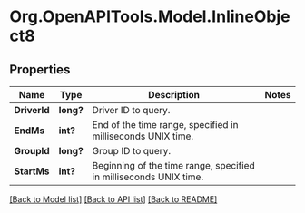 # Org.OpenAPITools.Model.InlineObject8
## Properties

Name | Type | Description | Notes
------------ | ------------- | ------------- | -------------
**DriverId** | **long?** | Driver ID to query. | 
**EndMs** | **int?** | End of the time range, specified in milliseconds UNIX time. | 
**GroupId** | **long?** | Group ID to query. | 
**StartMs** | **int?** | Beginning of the time range, specified in milliseconds UNIX time. | 

[[Back to Model list]](../README.md#documentation-for-models) [[Back to API list]](../README.md#documentation-for-api-endpoints) [[Back to README]](../README.md)

